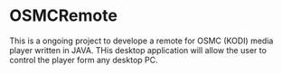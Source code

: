 # OSMCRemote
This is a ongoing project to develope a remote for OSMC  (KODI) media player written in JAVA. THis desktop application will  allow the user to control the player form any desktop PC.
